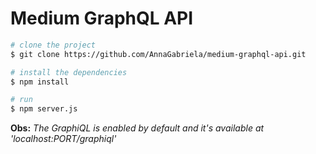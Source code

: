 # Medium GraphQL API

``` bash
# clone the project
$ git clone https://github.com/AnnaGabriela/medium-graphql-api.git

# install the dependencies
$ npm install

# run
$ npm server.js
``` 

**Obs:** *The GraphiQL is enabled by default and it's available at 'localhost:PORT/graphiql'*